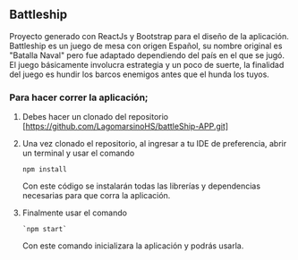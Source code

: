 

## Battleship

Proyecto generado con ReactJs y Bootstrap para el diseño de la aplicación. \
Battleship es un juego de mesa con origen Español, su nombre original es "Batalla Naval" pero fue adaptado dependiendo del país en el que se jugó.
El juego básicamente involucra estrategia y un poco de suerte, la finalidad del juego es hundir los barcos enemigos antes que el hunda los tuyos.


### Para hacer correr la aplicación;
 1. Debes hacer un clonado del repositorio [https://github.com/LagomarsinoHS/battleShip-APP.git]
 2. Una vez clonado el repositorio, al ingresar a tu IDE de preferencia, abrir un terminal y usar el comando 
    ```
    npm install
    ```
    Con este código se instalarán todas las librerías y dependencias necesarias para que corra la aplicación. 

 3. Finalmente usar el comando 
    ```
    `npm start`
    ```
    Con este comando inicializara la aplicación y podrás usarla.
  